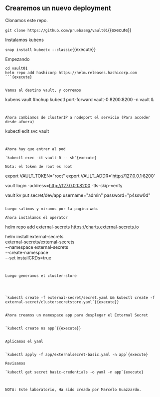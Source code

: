 
## Crearemos un nuevo deployment

Clonamos este repo.




`git clone https://github.com/pruebasmg/vault01`{{execute}}

Instalamos kubens

`snap install kubectx --classic`{{execute}}

Empezando


```
cd vault01
helm repo add hashicorp https://helm.releases.hashicorp.com
```{execute}


Vamos al destino vault, y corremos

```
kubens vault
#nohup kubectl port-forward vault-0 8200:8200 -n vault &
```{{execute}}


Ahora cambiamos de clusterIP a nodeport el servicio (Para acceder desde afuera)

```
kubectl edit svc vault
```{execute}


Ahora hay que entrar al pod 

`kubectl exec -it vault-0 -- sh`{execute}

Nota: el token de root es root

```
export VAULT_TOKEN="root"
export VAULT_ADDR='http://127.0.0.1:8200'

vault login -address=http://127.0.0.1:8200 -tls-skip-verify

vault kv put secret/dev/app username="admin" password="p4ssw0d"
```

Luego salimos y miramos por la pagina web.

Ahora instalamos el operator

```
helm repo add external-secrets https://charts.external-secrets.io

helm install external-secrets \
   external-secrets/external-secrets \
    --namespace external-secrets \
    --create-namespace \
    --set installCRDs=true

```{execute}


Luego generamos el cluster-store




`kubectl create -f external-secret/secret.yaml && kubectl create -f external-secret/clustersecretstore.yaml`{{execute}}


Ahora creamos un namespace app para desplegar el External Secret


`kubectl create ns app`{{execute}}


Aplicamos el yaml


`kubectl apply -f app/externalsecret-basic.yaml -n app`{execute}

Revisamos

`kubectl get secret basic-credentials -o yaml -n app`{execute}



NOTA: Este laboratorio, Ha sido creado por Marcelo Guazzardo.
